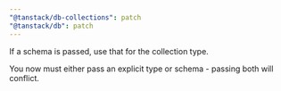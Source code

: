 ```yaml
---
"@tanstack/db-collections": patch
"@tanstack/db": patch
---
```


If a schema is passed, use that for the collection type.

You now must either pass an explicit type or schema - passing both will conflict.

